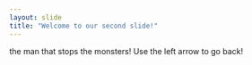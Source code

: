 ```yaml
---
layout: slide
title: "Welcome to our second slide!"
---
```

the man that stops the monsters!
Use the left arrow to go back!
